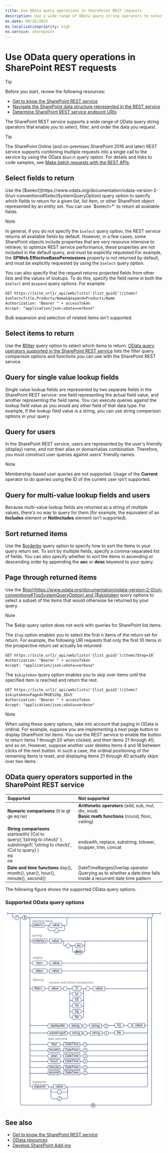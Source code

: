 ```yaml
---
title: Use OData query operations in SharePoint REST requests
description: Use a wide range of OData query string operators to select, filter, and order the data you request from the SharePoint REST service.
ms.date: 09/26/2023
ms.localizationpriority: high
ms.service: sharepoint
---
```


# Use OData query operations in SharePoint REST requests

> [!TIP]
> Before you start, review the following resources:
>
> - [Get to know the SharePoint REST service](get-to-know-the-sharepoint-rest-service.md)
> - [Navigate the SharePoint data structure represented in the REST service](navigate-the-sharepoint-data-structure-represented-in-the-rest-service.md)
> - [Determine SharePoint REST service endpoint URIs](determine-sharepoint-rest-service-endpoint-uris.md)

The SharePoint REST service supports a wide range of OData query string operators that enable you to select, filter, and order the data you request.

> [!TIP]
> The SharePoint Online (and on-premises SharePoint 2016 and later) REST service supports combining multiple requests into a single call to the service by using the OData `$batch` query option. For details and links to code samples, see [Make batch requests with the REST APIs](make-batch-requests-with-the-rest-apis.md).

## Select fields to return

Use the [$select](https://www.odata.org/documentation/odata-version-2-0/uri-conventions#SelectSystemQueryOption) query option to specify which fields to return for a given list, list item, or other SharePoint object represented by an entity set. You can use `$select=*` to return all available fields.

> [!NOTE]
> In general, if you do not specify the `$select` query option, the REST service returns all available fields by default. However, in a few cases, some SharePoint objects include properties that are very resource intensive to retrieve; to optimize REST service performance, these properties are not included in the default query, and must be explicitly requested.For example, the **SPWeb.EffectiveBasePermissions** property is not returned by default, and must be explicitly requested by using the `$select` query option.

You can also specify that the request returns projected fields from other lists and the values of lookups. To do this, specify the field name in both the `$select` and `$expand` query options. For example:

```http
GET https://{site_url}/_api/web/lists('{list_guid}')/items?$select=Title,Products/Name&$expand=Products/Name
Authorization: "Bearer " + accessToken
Accept: "application/json;odata=verbose"
```

Bulk expansion and selection of related items isn't supported.

## Select items to return

Use the [$filter](https://www.odata.org/documentation/odata-version-2-0/uri-conventions#FilterSystemQueryOption) query option to select which items to return. [OData query operators supported in the SharePoint REST service](#odata-query-operators-supported-in-the-sharepoint-rest-service) lists the filter query comparison options and functions you can use with the SharePoint REST service.

## Query for single value lookup fields

Single value lookup fields are represented by two separate fields in the SharePoint REST service: one field representing the actual field value, and another representing the field name. You can execute queries against the lookup field value as you would any other field of that data type. For example, if the lookup field value is a string, you can use string comparison options in your query.

## Query for users

In the SharePoint REST service, users are represented by the user's friendly (display) name, and not their alias or domain\alias combination. Therefore, you must construct user queries against users' friendly names.

> [!NOTE]
> Membership-based user queries are not supported. Usage of the **Current** operator to do queries using the ID of the current user isn't supported.

## Query for multi-value lookup fields and users

Because multi-value lookup fields are returned as a string of multiple values, there's no way to query for them (for example, the equivalent of an **Includes** element or **NotIncludes** element isn't supported).

## Sort returned items

Use the [$orderby](https://www.odata.org/documentation/odata-version-2-0/uri-conventions#OrderBySystemQueryOption) query option to specify how to sort the items in your query return set. To sort by multiple fields, specify a comma-separated list of fields. You can also specify whether to sort the items in ascending or descending order by appending the **asc** or **desc** keyword to your query.

## Page through returned items

Use the [$top](https://www.odata.org/documentation/odata-version-2-0/uri-conventions#TopSystemQueryOption) and [$skiptoken](/openspecs/windows_protocols/ms-odata/4dda9434-c2c5-4577-8e01-7bf9e822d90a) query options to select a subset of the items that would otherwise be returned by your query.

> [!NOTE]
> The $skip query option does not work with queries for SharePoint list items.

The `$top` option enables you to select the first *n* items of the return set for return. For example, the following URI requests that only the first 10 items in the prospective return set actually be returned:

```http
GET https://{site_url}/_api/web/lists('{list_guid}')/items?$top=10`
Authorization: "Bearer " + accessToken
Accept: "application/json;odata=verbose"
```

The `$skiptoken` query option enables you to skip over items until the specified item is reached and return the rest.

```http
GET https://{site_url}/_api/web/lists('{list_guid}')/items?$skiptoken=Paged=TRUE%26p_ID=5`
Authorization: "Bearer " + accessToken
Accept: "application/json;odata=verbose"
```

> [!NOTE]
> When using these query options, take into account that paging in OData is ordinal. For example, suppose you are implementing a next page button to display SharePoint list items. You use the REST service to enable the button to return items 1 through 20 when clicked, and then items 21 through 40, and so on. However, suppose another user deletes items 4 and 18 between clicks of the next button. In such a case, the ordinal positioning of the remaining items is reset, and displaying items 21 through 40 actually skips over two items.

## OData query operators supported in the SharePoint REST service

|                               **Supported**                               |                                                **Not supported**                                                 |
| :------------------------------------------------------------------------ | :--------------------------------------------------------------------------------------------------------------- |
| **Numeric comparisons** (lt le gt ge eq ne)                               | **Arithmetic operators** (add, sub, mul, div, mod)<br/>**Basic math functions** (round, floor, ceiling)          |
| **String comparisons**<br/> startswith( {Col to query},'{string to check}' )<br/>substringof( '{string to check}', {Col to query} )<br/>eq<br/>ne | endswith, replace, substring, tolower, toupper, trim, concat                                                        |
| **Date and time functions** day(), month(), year(), hour(), minute(), second() | DateTimeRangesOverlap operator<br/>Querying as to whether a date time falls inside a recurrent date time pattern |

The following figure shows the supported OData query options.

### Supported OData query options

![SharePoint REST service query option syntax](../images/SPF15Con_REST_queryOptionSyntax.png)

## See also

- [Get to know the SharePoint REST service](get-to-know-the-sharepoint-rest-service.md)
- [OData resources](get-to-know-the-sharepoint-rest-service.md#odata-resources)
- [Develop SharePoint Add-ins](develop-sharepoint-add-ins.md)
